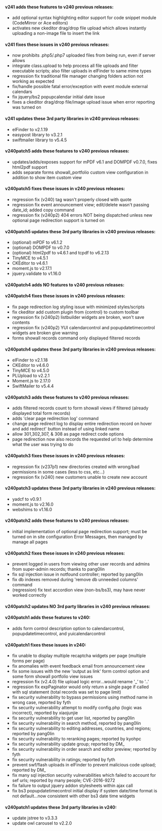 #### v241 adds these features to v240 previous releases:
- add optional syntax highlighting editor support for code snippet module (CodeMirror or Ace editors)
- activates new ckeditor drag/drop file upload which allows instantly uploading a non-image file to insert the link

#### v241 fixes these issues in v240 previous releases:
- now prohibits .php5/.php7 uploaded files from being run, even if server allows
- integrate class.upload to help process all file uploads and filter executable scripts; also filter uploads in elFinder to same mime types
- regression fix traditional file manager changing folders action not working as expected
- fix/handle possible fatal error/exception with event module external calendars
- fix jquery/bs2 popupcalendar initial date issue
- fixes a ckeditor drag/drop file/image upload issue when error reporting was turned on

#### v241 updates these 3rd party libraries in v240 previous releases:
- elFinder to v2.1.19
- easypost library to v3.2.1
- swiftmailer library to v5.4.5


#### v240patch5 adds these features to v240 previous releases:
- updates/adds/exposes support for mPDF v6.1 and DOMPDF v0.7.0, fixes html2pdf support
- adds separate forms showall_portfolio custom view configuration in addition to show item custom view

#### v240patch5 fixes these issues in v240 previous releases:
- regression fix (v240) <meta charset...> tag wasn't properly closed with quote
- regression fix event announcement view; edit/delete wasn't passing date_id; added copy command
- regression fix (v240p2) 404 errors NOT being dispatched unless new optional page redirection support is turned on

#### v240patch5 updates these 3rd party libraries in v240 previous releases:
- (optional) mPDF to v6.1.2
- (optional) DOMPDF to v0.7.0
- (optional) html2pdf to v4.6.1 and tcpdf to v6.2.13
- TinyMCE to v4.5.1
- CKEditor to v4.6.1
- moment.js to v2.17.1
- jquery.validate to v1.16.0


#### v240patch4 adds NO features to v240 previous releases:

#### v240patch4 fixes these issues in v240 previous releases:
- fix page redirection log styling issue with minimized styles/scripts
- fix ckeditor add custom plugin from {control} to custom toolbar
- regression fix (v240p2) listbuilder widgets are broken, won't save contents
- regression fix (v240p2) YUI calendarcontrol and popupdatetimecontrol widgets are broken give warning
- forms showall records command only displayed filtered records

#### v240patch4 updates these 3rd party libraries in v240 previous releases:
- elFinder to v2.1.18
- CKEditor to v4.6.0
- TinyMCE to v4.5.0
- PLUpload to v2.2.1
- Moment.js to 2.17.0
- SwiftMailer to v5.4.4


#### v240patch3 adds these features to v240 previous releases:
- adds filtered records count to form showall views if filtered (already displayed total form records)
- adds 'clear page redirection log' command
- change page redirect log to display entire redirection record on hover and add redirect' button instead of using linked name
- allow 301,302,307, & 308 as page redirect code options
- page redirection now also records the requested url to help determine what the user was trying to do

#### v240patch3 fixes these issues in v240 previous releases:
- regression fix (v237p1) new directories created with wrong/bad permissions in some cases (less to css, etc...)
- regression fix (v240) new customers unable to create new account

#### v240patch3 updates these 3rd party libraries in v240 previous releases:
- yadcf to v0.9.1
- moment.js to v2.16.0
- webshims to v1.16.0


#### v240patch2 adds these features to v240 previous releases:
- initial implementation of optional page redirection support; must be turned on in site configuration Error Messages, then managed by manage all pages

#### v240patch2 fixes these issues in v240 previous releases:
- prevent logged in users from viewing other user records and admins from super-admin records; thanks to pang0lin
- fix sql injection issue in notfound controller; reported by pang0lin
- fix db indexes removed during 'remove db unneeded columns' command
- (regression) fix text accordion view (non-bs/bs3), may have never worked correctly

#### v240patch2 updates NO 3rd party libraries in v240 previous releases:


#### v240patch1 adds these features to v240:
- adds form control description option to calendarcontrol, popupdatetimecontrol, and yuicalendarcontrol

#### v240patch1 fixes these issues in v240:
- fix unable to display multiple recaptcha widgets per page (multiple forms per page)
- fix anomalies with event feedback email from announcement view
- fix some issues with the new 'output as link' form control option and some form showall portfolio view issues
- regression fix (v2.4.0) file upload logic error...would rename '_' to '..'
- regression fix expPaginator would only return a single page if called with sql statement (total records was set to page limit)
- fix security vulnerability to bypass permissions using method name in wrong case, reported by fyth
- fix security vulnerability attempt to modify config.php (logic was incorrect), reported by xiaojunjie
- fix security vulnerability to get user list, reported by pang0lin
- fix security vulnerability in search method, reported by pang0lin
- fix security vulnerability to editing addresses, countries, and regions; reported by pang0lin
- fix security vulnerability to reranking pages; reported by kyohpc
- fix security vulnerability update group; reported by DM_
- fix security vulnerability in order search and editor preview; reported by fyth
- fix security vulnerability in ratings; reported by fyth
- prevent swf/flash uploads in elFinder to prevent malicious code upload; reported by DM_
- fix many sql injection security vulnerabilities which failed to account for sef urls; reported by many people; CVE-2016-9272 
- fix failure to output jquery addon stylesheets within ajax call
- fix bs3 popupdatetimecontrol initial display if system date/time format is not default...now consistent with other bs3 date time widgets

#### v240patch1 updates these 3rd party libraries in v240:
- update jstree to v3.3.3
- update owl carousel to v2.2.0